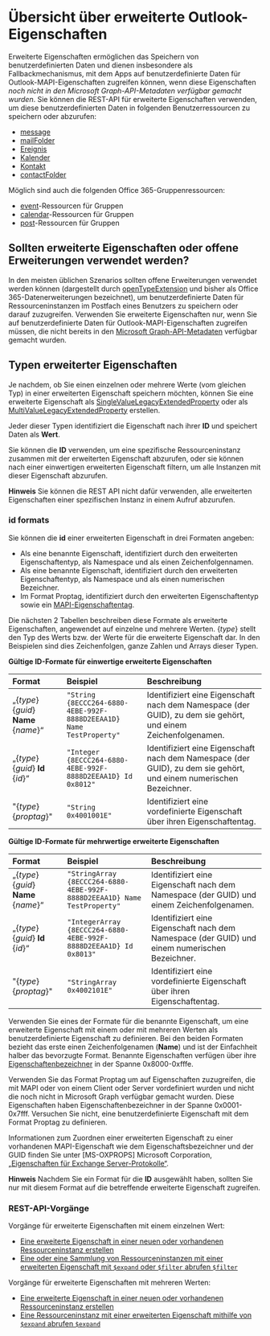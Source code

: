 # <a name="outlook-extended-properties-overview"></a>Übersicht über erweiterte Outlook-Eigenschaften

Erweiterte Eigenschaften ermöglichen das Speichern von benutzerdefinierten Daten und dienen insbesondere als Fallbackmechanismus, mit dem Apps auf benutzerdefinierte Daten für Outlook-MAPI-Eigenschaften zugreifen können, wenn diese Eigenschaften _noch nicht in den Microsoft Graph-API-Metadaten verfügbar gemacht wurden_. Sie können die REST-API für erweiterte Eigenschaften verwenden, um diese benutzerdefinierten Daten in folgenden Benutzerressourcen zu speichern oder abzurufen:

- [message](../resources/message.md)
- [mailFolder](../resources/mailfolder.md)
- [Ereignis](../resources/event.md)
- [Kalender](../resources/calendar.md)
- [Kontakt](../resources/contact.md)
- [contactFolder](../resources/contactfolder.md) 

Möglich sind auch die folgenden Office 365-Gruppenressourcen:

- [event](../resources/event.md)-Ressourcen für Gruppen
- [calendar](../resources/calendar.md)-Ressourcen für Gruppen
- [post](../resources/post.md)-Ressourcen für Gruppen 

## <a name="use-extended-properties-or-open-extensions"></a>Sollten erweiterte Eigenschaften oder offene Erweiterungen verwendet werden?

In den meisten üblichen Szenarios sollten offene Erweiterungen verwendet werden können (dargestellt durch [openTypeExtension](../resources/opentypeextension.md) und bisher als Office 365-Datenerweiterungen bezeichnet), um benutzerdefinierte Daten für Ressourceninstanzen im Postfach eines Benutzers zu speichern oder darauf zuzugreifen. Verwenden Sie erweiterte Eigenschaften nur, wenn Sie auf benutzerdefinierte Daten für Outlook-MAPI-Eigenschaften zugreifen müssen, die nicht bereits in den [Microsoft Graph-API-Metadaten](http://developer.microsoft.com/en-us/graph/docs/overview/call_api) verfügbar gemacht wurden. 

## <a name="types-of-extended-properties"></a>Typen erweiterter Eigenschaften

Je nachdem, ob Sie einen einzelnen oder mehrere Werte (vom gleichen Typ) in einer erweiterten Eigenschaft speichern möchten, können Sie eine erweiterte Eigenschaft als [SingleValueLegacyExtendedProperty](../resources/singleValueLegacyExtendedProperty.md) oder als [MultiValueLegacyExtendedProperty](../resources/multiValueLegacyExtendedProperty.md) erstellen.

Jeder dieser Typen identifiziert die Eigenschaft nach ihrer **ID** und speichert Daten als **Wert**. 

Sie können die **ID** verwenden, um eine spezifische Ressourceninstanz zusammen mit der erweiterten Eigenschaft abzurufen, oder sie können nach einer einwertigen erweiterten Eigenschaft filtern, um alle Instanzen mit dieser Eigenschaft abzurufen. 

**Hinweis** Sie können die REST API nicht dafür verwenden, alle erweiterten Eigenschaften einer spezifischen Instanz in einem Aufruf abzurufen.
  

### <a name="id-formats"></a>id formats

Sie können die **id** einer erweiterten Eigenschaft in drei Formaten angeben:

- Als eine benannte Eigenschaft, identifiziert durch den erweiterten Eigenschaftentyp, als Namespace und als einen Zeichenfolgennamen.
- Als eine benannte Eigenschaft, identifiziert durch den erweiterten Eigenschaftentyp, als Namespace und als einen numerischen Bezeichner.
- Im Format Proptag, identifiziert durch den erweiterten Eigenschaftentyp sowie ein [MAPI-Eigenschaftentag](https://docs.microsoft.com/en-us/office/client-developer/outlook/mapi/mapi-property-tags).

Die nächsten 2 Tabellen beschreiben diese Formate als erweiterte Eigenschaften, angewendet auf einzelne und mehrere Werten. {_type_} stellt den Typ des Werts bzw. der Werte für die erweiterte Eigenschaft dar. In den Beispielen sind dies Zeichenfolgen, ganze Zahlen und Arrays dieser Typen.

**Gültige ID-Formate für einwertige erweiterte Eigenschaften**

|**Format**|**Beispiel**|**Beschreibung**|
|:---------|:----------|:--------------|
| „{_type_} {_guid_} **Name** {_name_}“ | ```"String {8ECCC264-6880-4EBE-992F-8888D2EEAA1D} Name TestProperty"``` | Identifiziert eine Eigenschaft nach dem Namespace (der GUID), zu dem sie gehört, und einem Zeichenfolgenamen.         |
| „{_type_} {_guid_} **Id** {_id_}“     | ```"Integer {8ECCC264-6880-4EBE-992F-8888D2EEAA1D} Id 0x8012"```        | Identifiziert eine Eigenschaft nach dem Namespace (der GUID), zu dem sie gehört, und einem numerischen Bezeichner.  |
| "{_type_} {_proptag_}"                    | ```"String 0x4001001E"```                                           | Identifiziert eine vordefinierte Eigenschaft über ihren Eigenschaftentag. |

**Gültige ID-Formate für mehrwertige erweiterte Eigenschaften**

|**Format**|**Beispiel**|**Beschreibung**|
|:---------|:----------|:--------------|
| „{_type_} {_guid_} **Name** {_name_}“ | ```"StringArray {8ECCC264-6880-4EBE-992F-8888D2EEAA1D} Name TestProperty"``` | Identifiziert eine Eigenschaft nach dem Namespace (der GUID) und einem Zeichenfolgenamen.         |
| „{_type_} {_guid_} **Id** {_id_}“     | ```"IntegerArray {8ECCC264-6880-4EBE-992F-8888D2EEAA1D} Id 0x8013"```        | Identifiziert eine Eigenschaft nach dem Namespace (der GUID) und einem numerischen Bezeichner.   |
| "{_type_} {_proptag_}"                    | ```"StringArray 0x4002101E"```                                           | Identifiziert eine vordefinierte Eigenschaft über ihren Eigenschaftentag. |


Verwenden Sie eines der Formate für die benannte Eigenschaft, um eine erweiterte Eigenschaft mit einem oder mit mehreren Werten als benutzerdefinierte Eigenschaft zu definieren. Bei den beiden Formaten bezieht das erste einen Zeichenfolgenamen (**Name**) und ist der Einfachheit halber das bevorzugte Format. Benannte Eigenschaften verfügen über ihre [Eigenschaftenbezeichner](https://docs.microsoft.com/en-us/office/client-developer/outlook/mapi/mapi-property-identifier-overview) in der Spanne 0x8000-0xfffe.

Verwenden Sie das Format Proptag um auf Eigenschaften zuzugreifen, die mit MAPI oder von einem Client oder Server vordefiniert wurden und nicht die noch nicht in Microsoft Graph verfügbar gemacht wurden. Diese Eigenschaften haben Eigenschaftenbezeichner in der Spanne 0x0001-0x7fff. Versuchen Sie nicht, eine benutzerdefinierte Eigenschaft mit dem Format Proptag zu definieren. 

Informationen zum Zuordnen einer erweiterten Eigenschaft zu einer vorhandenen MAPI-Eigenschaft wie dem Eigenschaftsbezeichner und der GUID finden Sie unter \[MS-OXPROPS\] Microsoft Corporation, [„Eigenschaften für Exchange Server-Protokolle“](https://msdn.microsoft.com/en-us/library/cc433490%28v=exchg.80%29.aspx).

**Hinweis** Nachdem Sie ein Format für die **ID** ausgewählt haben, sollten Sie nur mit diesem Format auf die betreffende erweiterte Eigenschaft zugreifen.

### <a name="rest-api-operations"></a>REST-API-Vorgänge
 
Vorgänge für erweiterte Eigenschaften mit einem einzelnen Wert:

- [Eine erweiterte Eigenschaft in einer neuen oder vorhandenen Ressourceninstanz erstellen](../api/singlevaluelegacyextendedproperty_post_singlevalueextendedproperties.md)
- [Eine oder eine Sammlung von Ressourceninstanzen mit einer erweiterten Eigenschaft mit `$expand` oder `$filter` abrufen `$filter`](../api/singlevaluelegacyextendedproperty_get.md)

Vorgänge für erweiterte Eigenschaften mit mehreren Werten:

- [Eine erweiterte Eigenschaft in einer neuen oder vorhandenen Ressourceninstanz erstellen](../api/multivaluelegacyextendedproperty_post_multivalueextendedproperties.md)
- [Eine Ressourceninstanz mit einer erweiterten Eigenschaft mithilfe von `$expand` abrufen `$expand`](../api/multivaluelegacyextendedproperty_get.md)


